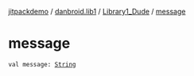 [jitpackdemo](../../index.md) / [danbroid.lib1](../index.md) / [Library1_Dude](index.md) / [message](./message.md)

# message

`val message: `[`String`](https://kotlinlang.org/api/latest/jvm/stdlib/kotlin/-string/index.html)